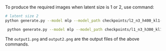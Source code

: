 To produce the required images when latent size is 1 or 2, use command:

```bash
# latent size 2
python generate.py --model mlp --model_path checkpoints/l2_n3_h400_kl1-3_p1.pth --latent_size 2 --hiddens 400 --lambda_kl 0.001 --p 1 --num_layers 3 --step 0.5
```


```bash
 python generate.py --model mlp --model_path checkpoints/l1_n3_h300_kl1-3_p1.pth --latent_size 1 --hiddens 300 --lambda_kl 0.005 --p 1 --num_layers 3 --step 0.025
```


The `output1.png` and `output2.png` are the output files of the above commands.